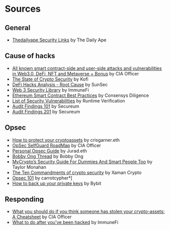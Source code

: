 # Sources

## General

* [Thedailyape Security Links](https://thedailyape.notion.site/Security-7944d53e96304fb1851201982548ebe6) by The Daily Ape

## Cause of hacks

* [All known smart contract-side and user-side attacks and vulnerabilities in Web3.0, DeFi, NFT and Metaverse + Bonus](https://graph.org/All-known-smart-contract-side-and-user-side-attacks-and-vulnerabilities-in-Web30--DeFi-03-31) by CIA Officer
* [The State of Crypto Security](https://thecontrol.co/the-state-of-crypto-security-d628ac5b609d) by Kofi
* [DeFi Hacks Analysis - Root Cause](https://wooded-meter-1d8.notion.site/0e85e02c5ed34df3855ea9f3ca40f53b?v=22e5e2c506ef4caeb40b4f78e23517ee) by SunSec
* [Web 3 Security Library](https://github.com/immunefi-team/Web3-Security-Library) by ImmuneFi
* [Ethereum Smart Contract Best Practices](https://consensys.github.io/smart-contract-best-practices/) by Consensys Diligence
* [List of Security Vulnerabilities](https://github.com/runtimeverification/verified-smart-contracts/wiki/List-of-Security-Vulnerabilities) by Runtime Verification
* [Audit Findings 101](https://secureum.substack.com/p/audit-findings-101) by Secureum
* [Audit Findings 201](https://secureum.substack.com/p/audit-findings-201) by Secureum


## Opsec

* [How to protect your cryptoassets](https://mirror.xyz/crisgarner.eth/gJjASuCkbXJ1w574ePvJ3kNyWBZQfUyelMvsp4ujZ80) by crisgarner.eth
* [OpSec SelfGuard RoadMap](https://github.com/OffcierCia/Crypto-OpSec-SelfGuard-RoadMap) by CIA Officer
* [Personal Opsec Guide](https://twitter.com/jurad0x/status/1454120956516093956) by Jurad.eth
* [Bobby Ong Thread](https://twitter.com/bobbyong/status/1403881080902471680?s=20&t=rTuSn61yi9uKFFgDe19c3Q) by Bobby Ong
* [MyCrypto’s Security Guide For Dummies And Smart People Too](https://medium.com/mycrypto/mycryptos-security-guide-for-dummies-and-smart-people-too-ab178299c82e) by Taylor Monahan
* [The Ten Commandments of crypto security](https://xamanap.medium.com/the-ten-commandments-of-crypto-security-3cd616185d40) by Xaman Crypto
* [Opsec 101](https://opsec101.org/) by carrotcypher*[
* [How to back up your private keys](https://learn.bybit.com/blockchain/how-to-backup-your-private-keys/) by Bybit

## Responding

* [What you should do if you think someone has stolen your crypto-assets: A Cheatsheet](https://officercia.mirror.xyz/wSvKI5p91-GYcun1aAyMMjNbpkgKnp7qIxVIqc1sXZk) by CIA Officer
* [What to do after you've been hacked](https://medium.com/immunefi/what-to-do-after-youve-been-hacked-8d2e838a2d65) by ImmuneFi